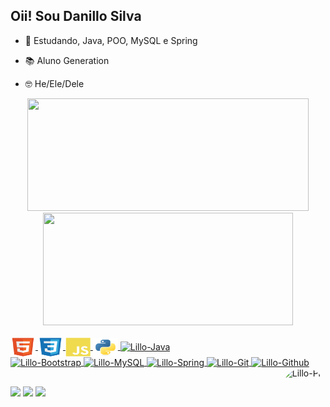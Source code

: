 ## Oii! Sou Danillo Silva

- :seedling: Estudando, Java, POO, MySQL e Spring

- :books: Aluno Generation

- :nerd_face: He/Ele/Dele


<div align="center">
  <a href="https://github.com/Lillow">
  <img width="450px" height="180em" src="https://github-readme-stats.vercel.app/api?username=Lillow&show_icons=true&theme=dark&include_all_commits=true&count_private=true"/>
  <img width="400px" height="180em" src="https://github-readme-stats.vercel.app/api/top-langs/?username=Lillow&layout=compact&langs_count=7&theme=dark"/>
</div>
  
<div style="display: inline_block"><br>
  <img align="center" alt="Lillo-HTML" height="30" width="40" src="https://raw.githubusercontent.com/devicons/devicon/master/icons/html5/html5-original.svg">
  <img align="center" alt="Lillo-CSS" height="30" width="40" src="https://raw.githubusercontent.com/devicons/devicon/master/icons/css3/css3-original.svg">
   <img align="center" alt="Lillo-Js" height="30" width="40" src="https://raw.githubusercontent.com/devicons/devicon/master/icons/javascript/javascript-plain.svg">
  <img align="center" alt="Lillo-Python" height="30" width="40" src="https://raw.githubusercontent.com/devicons/devicon/master/icons/python/python-original.svg">
  <img align="center" alt="Lillo-Java" height="30" width="40" src="https://cdn.jsdelivr.net/gh/devicons/devicon/icons/java/java-original.svg" /><br>
  <img align="center" alt="Lillo-Bootstrap" height="30" width="40" src="https://cdn.jsdelivr.net/gh/devicons/devicon/icons/bootstrap/bootstrap-plain-wordmark.svg"/>
  <img align="center" alt="Lillo-MySQL" height="30" width="40" src="https://cdn.jsdelivr.net/gh/devicons/devicon/icons/mysql/mysql-original.svg"/>
  <img align="center" alt="Lillo-Spring" height="30" width="40" src="https://cdn.jsdelivr.net/gh/devicons/devicon/icons/spring/spring-original.svg"/>
  <img align="center" alt="Lillo-Git" height="30" width="40" src="https://cdn.jsdelivr.net/gh/devicons/devicon/icons/git/git-original.svg" />
  <img align="center" alt="Lillo-Github" height="30" width="40" src="https://cdn.jsdelivr.net/gh/devicons/devicon/icons/github/github-original.svg" />
  
  <img align="right" alt="Lillo-Pic" height="150" style="border-radius:50px;" src="https://media.discordapp.net/attachments/871906649433059488/894355307780775956/5p4uo1.gif"/>
</div>

  
##
  
<div> 
  <a href="https://www.instagram.com/danillordm19/" target="_blank"><img src="https://img.shields.io/badge/Instagram-E4405F?style=for-the-badge&logo=instagram&logoColor=white" target="_blank"></a>
  <a href = "mailto:danillordm@gmail.com"><img src="https://img.shields.io/badge/-Gmail-%23333?style=for-the-badge&logo=gmail&logoColor=white" target="_blank"></a>
  <a href="https://www.linkedin.com/in/danillo-silva-b861a393/" target="_blank"><img src="https://img.shields.io/badge/-LinkedIn-%230077B5?style=for-the-badge&logo=linkedin&logoColor=white" target="_blank"></a>

</div>

